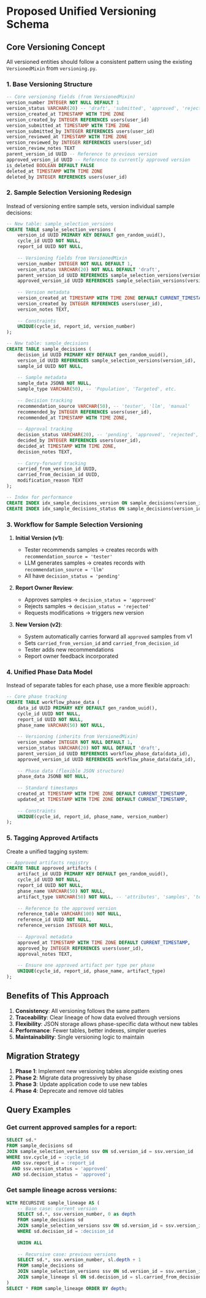 # Proposed Unified Versioning Schema

## Core Versioning Concept

All versioned entities should follow a consistent pattern using the existing `VersionedMixin` from `versioning.py`.

### 1. Base Versioning Structure

```sql
-- Core versioning fields (from VersionedMixin)
version_number INTEGER NOT NULL DEFAULT 1
version_status VARCHAR(20) -- 'draft', 'submitted', 'approved', 'rejected'
version_created_at TIMESTAMP WITH TIME ZONE
version_created_by INTEGER REFERENCES users(user_id)
version_submitted_at TIMESTAMP WITH TIME ZONE
version_submitted_by INTEGER REFERENCES users(user_id)
version_reviewed_at TIMESTAMP WITH TIME ZONE
version_reviewed_by INTEGER REFERENCES users(user_id)
version_review_notes TEXT
parent_version_id UUID -- Reference to previous version
approved_version_id UUID -- Reference to currently approved version
is_deleted BOOLEAN DEFAULT FALSE
deleted_at TIMESTAMP WITH TIME ZONE
deleted_by INTEGER REFERENCES users(user_id)
```

### 2. Sample Selection Versioning Redesign

Instead of versioning entire sample sets, version individual sample decisions:

```sql
-- New table: sample_selection_versions
CREATE TABLE sample_selection_versions (
    version_id UUID PRIMARY KEY DEFAULT gen_random_uuid(),
    cycle_id UUID NOT NULL,
    report_id UUID NOT NULL,
    
    -- Versioning fields from VersionedMixin
    version_number INTEGER NOT NULL DEFAULT 1,
    version_status VARCHAR(20) NOT NULL DEFAULT 'draft',
    parent_version_id UUID REFERENCES sample_selection_versions(version_id),
    approved_version_id UUID REFERENCES sample_selection_versions(version_id),
    
    -- Version metadata
    version_created_at TIMESTAMP WITH TIME ZONE DEFAULT CURRENT_TIMESTAMP,
    version_created_by INTEGER REFERENCES users(user_id),
    version_notes TEXT,
    
    -- Constraints
    UNIQUE(cycle_id, report_id, version_number)
);

-- New table: sample_decisions
CREATE TABLE sample_decisions (
    decision_id UUID PRIMARY KEY DEFAULT gen_random_uuid(),
    version_id UUID REFERENCES sample_selection_versions(version_id),
    sample_id UUID NOT NULL,
    
    -- Sample metadata
    sample_data JSONB NOT NULL,
    sample_type VARCHAR(50), -- 'Population', 'Targeted', etc.
    
    -- Decision tracking
    recommendation_source VARCHAR(50), -- 'tester', 'llm', 'manual'
    recommended_by INTEGER REFERENCES users(user_id),
    recommended_at TIMESTAMP WITH TIME ZONE,
    
    -- Approval tracking
    decision_status VARCHAR(20), -- 'pending', 'approved', 'rejected', 'modified'
    decided_by INTEGER REFERENCES users(user_id),
    decided_at TIMESTAMP WITH TIME ZONE,
    decision_notes TEXT,
    
    -- Carry-forward tracking
    carried_from_version_id UUID,
    carried_from_decision_id UUID,
    modification_reason TEXT
);

-- Index for performance
CREATE INDEX idx_sample_decisions_version ON sample_decisions(version_id);
CREATE INDEX idx_sample_decisions_status ON sample_decisions(version_id, decision_status);
```

### 3. Workflow for Sample Selection Versioning

1. **Initial Version (v1)**:
   - Tester recommends samples → creates records with `recommendation_source = 'tester'`
   - LLM generates samples → creates records with `recommendation_source = 'llm'`
   - All have `decision_status = 'pending'`

2. **Report Owner Review**:
   - Approves samples → `decision_status = 'approved'`
   - Rejects samples → `decision_status = 'rejected'`
   - Requests modifications → triggers new version

3. **New Version (v2)**:
   - System automatically carries forward all `approved` samples from v1
   - Sets `carried_from_version_id` and `carried_from_decision_id`
   - Tester adds new recommendations
   - Report owner feedback incorporated

### 4. Unified Phase Data Model

Instead of separate tables for each phase, use a more flexible approach:

```sql
-- Core phase tracking
CREATE TABLE workflow_phase_data (
    data_id UUID PRIMARY KEY DEFAULT gen_random_uuid(),
    cycle_id UUID NOT NULL,
    report_id UUID NOT NULL,
    phase_name VARCHAR(50) NOT NULL,
    
    -- Versioning (inherits from VersionedMixin)
    version_number INTEGER NOT NULL DEFAULT 1,
    version_status VARCHAR(20) NOT NULL DEFAULT 'draft',
    parent_version_id UUID REFERENCES workflow_phase_data(data_id),
    approved_version_id UUID REFERENCES workflow_phase_data(data_id),
    
    -- Phase data (flexible JSON structure)
    phase_data JSONB NOT NULL,
    
    -- Standard timestamps
    created_at TIMESTAMP WITH TIME ZONE DEFAULT CURRENT_TIMESTAMP,
    updated_at TIMESTAMP WITH TIME ZONE DEFAULT CURRENT_TIMESTAMP,
    
    -- Constraints
    UNIQUE(cycle_id, report_id, phase_name, version_number)
);
```

### 5. Tagging Approved Artifacts

Create a unified tagging system:

```sql
-- Approved artifacts registry
CREATE TABLE approved_artifacts (
    artifact_id UUID PRIMARY KEY DEFAULT gen_random_uuid(),
    cycle_id UUID NOT NULL,
    report_id UUID NOT NULL,
    phase_name VARCHAR(50) NOT NULL,
    artifact_type VARCHAR(50) NOT NULL, -- 'attributes', 'samples', 'test_cases', etc.
    
    -- Reference to the approved version
    reference_table VARCHAR(100) NOT NULL,
    reference_id UUID NOT NULL,
    reference_version INTEGER NOT NULL,
    
    -- Approval metadata
    approved_at TIMESTAMP WITH TIME ZONE DEFAULT CURRENT_TIMESTAMP,
    approved_by INTEGER REFERENCES users(user_id),
    approval_notes TEXT,
    
    -- Ensure one approved artifact per type per phase
    UNIQUE(cycle_id, report_id, phase_name, artifact_type)
);
```

## Benefits of This Approach

1. **Consistency**: All versioning follows the same pattern
2. **Traceability**: Clear lineage of how data evolved through versions
3. **Flexibility**: JSON storage allows phase-specific data without new tables
4. **Performance**: Fewer tables, better indexes, simpler queries
5. **Maintainability**: Single versioning logic to maintain

## Migration Strategy

1. **Phase 1**: Implement new versioning tables alongside existing ones
2. **Phase 2**: Migrate data progressively by phase
3. **Phase 3**: Update application code to use new tables
4. **Phase 4**: Deprecate and remove old tables

## Query Examples

### Get current approved samples for a report:
```sql
SELECT sd.* 
FROM sample_decisions sd
JOIN sample_selection_versions ssv ON sd.version_id = ssv.version_id
WHERE ssv.cycle_id = :cycle_id 
  AND ssv.report_id = :report_id
  AND ssv.version_status = 'approved'
  AND sd.decision_status = 'approved';
```

### Get sample lineage across versions:
```sql
WITH RECURSIVE sample_lineage AS (
    -- Base case: current version
    SELECT sd.*, ssv.version_number, 0 as depth
    FROM sample_decisions sd
    JOIN sample_selection_versions ssv ON sd.version_id = ssv.version_id
    WHERE sd.decision_id = :decision_id
    
    UNION ALL
    
    -- Recursive case: previous versions
    SELECT sd.*, ssv.version_number, sl.depth + 1
    FROM sample_decisions sd
    JOIN sample_selection_versions ssv ON sd.version_id = ssv.version_id
    JOIN sample_lineage sl ON sd.decision_id = sl.carried_from_decision_id
)
SELECT * FROM sample_lineage ORDER BY depth;
```